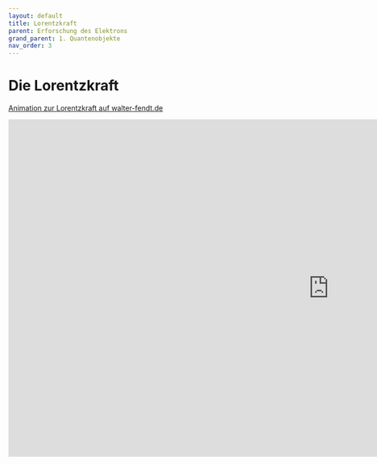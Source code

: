 ```yaml
---
layout: default
title: Lorentzkraft
parent: Erforschung des Elektrons
grand_parent: 1. Quantenobjekte
nav_order: 3
---
```


# Die Lorentzkraft
[Animation zur Lorentzkraft auf walter-fendt.de](https://www.walter-fendt.de/html5/phde/lorentzforce_de.htm)


<iframe scrolling="no" src="https://www.geogebra.org/material/iframe/id/qbCmjQBx/width/1272/height/669/border/888888/smb/false/stb/false/stbh/false/ai/false/asb/false/sri/true/rc/false/ld/false/sdz/true/ctl/false" width="1272px" height="669px" style="border:0px;"> </iframe>
